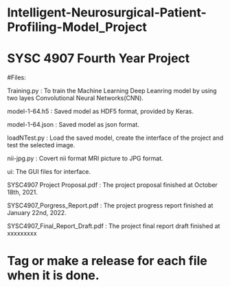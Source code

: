 # Intelligent-Neurosurgical-Patient-Profiling-Model_Project
# SYSC 4907 Fourth Year Project

#Files:

Training.py : To train the Machine Learning Deep Leanring model by using two layes Convolutional Neural Networks(CNN).

model-1-64.h5 : Saved model as HDF5 format, provided by Keras.

model-1-64.json : Saved model as json format.

loadNTest.py : Load the saved model, create the interface of the project and test the selected image.

nii-jpg.py : Covert nii format MRI picture to JPG format.

ui: The GUI files for interface.

SYSC4907 Project Proposal.pdf : The project proposal finished at October 18th, 2021.

SYSC4907_Porgress_Report.pdf : The project progress report finished at January 22nd, 2022.

SYSC4907_Final_Report_Draft.pdf : The project final report draft finished at xxxxxxxxx



# Tag or make a release for each file when it is done.

